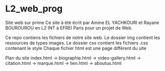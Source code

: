 # L2_web_prog
Site web sur prime
Ce site à été écrit par Amine EL YACHKOURI et Rayane BOUROUROU en L2 INT à EFREI Paris pour un projet de Web.

Ce repo contiens les fichiers de notre site web.
Le dossier img contient les ressources de types images.
Le dossier css contient les fichiers .css contenant le style
Chaque fichier html est une page différent du site

Plan du site
index.html 
    -> biographie.html
    -> video-gallery.html
    -> citation.html
    -> marque.html
    -> lien.html
    -> aboutus.html
    
